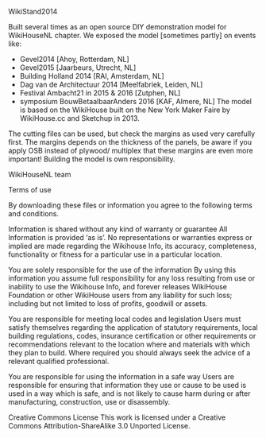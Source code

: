 WikiStand2014

Built several times as an open source DIY demonstration model for WikiHouseNL chapter.
We exposed the model [sometimes partly] on events like:
- Gevel2014 [Ahoy, Rotterdam, NL]
- Gevel2015 [Jaarbeurs, Utrecht, NL]
- Building Holland 2014 [RAI, Amsterdam, NL]
- Dag van de Architectuur 2014 [Meelfabriek, Leiden, NL]
- Festival Ambacht21 in 2015 & 2016 [Zutphen, NL]
- symposium BouwBetaalbaarAnders 2016 [KAF, Almere, NL]
The model is based on the WikiHouse built on the New York Maker Faire by WikiHouse.cc and Sketchup in 2013.

The cutting files can be used, but check the margins as used very carefully first.
The margins depends on the thickness of the panels, be aware if you apply OSB instead of plywood/ multiplex that these margins are even more important!
Building the model is own responsibility.

WikiHouseNL team


Terms of use

By downloading these files or information you agree to the following terms and conditions.

Information is shared without any kind of warranty or guarantee All Information is provided ‘as is’. No representations or warranties express or implied are made regarding the Wikihouse Info, its accuracy, completeness, functionality or fitness for a particular use in a particular location.

You are solely responsible for the use of the information By using this information you assume full responsibility for any loss resulting from use or inability to use the Wikihouse Info, and forever releases WikiHouse Foundation or other WikiHouse users from any liability for such loss; including but not limited to loss of profits, goodwill or assets.

You are responsible for meeting local codes and legislation Users must satisfy themselves regarding the application of statutory requirements, local building regulations, codes, insurance certification or other requirements or recommendations relevant to the location where and materials with which they plan to build. Where required you should always seek the advice of a relevant qualified professional.

You are responsible for using the information in a safe way Users are responsible for ensuring that information they use or cause to be used is used in a way which is safe, and is not likely to cause harm during or after manufacturing, construction, use or disassembly.

Creative Commons License
This work is licensed under a Creative Commons Attribution-ShareAlike 3.0 Unported License.

 
